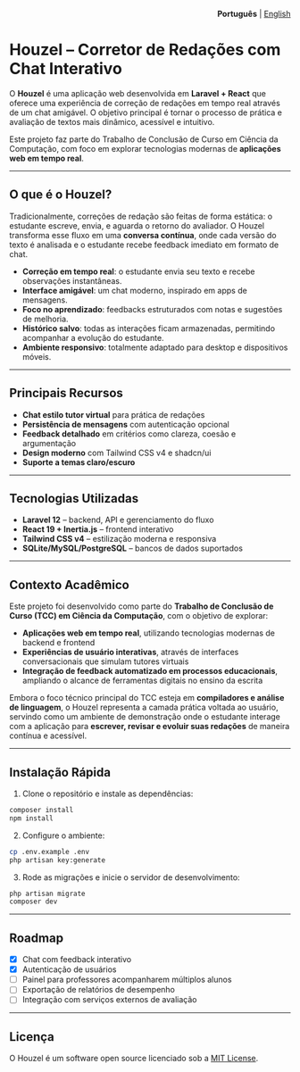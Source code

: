 <p align="right">
  <b>Português</b> | <a href="./README.en.md">English</a>
</p>

# Houzel – Corretor de Redações com Chat Interativo

O **Houzel** é uma aplicação web desenvolvida em **Laravel + React** que oferece uma experiência de correção de redações em tempo real através de um chat amigável.
O objetivo principal é tornar o processo de prática e avaliação de textos mais dinâmico, acessível e intuitivo.

Este projeto faz parte do Trabalho de Conclusão de Curso em Ciência da Computação, com foco em explorar tecnologias modernas de **aplicações web em tempo real**.

---

## O que é o Houzel?

Tradicionalmente, correções de redação são feitas de forma estática: o estudante escreve, envia, e aguarda o retorno do avaliador.
O Houzel transforma esse fluxo em uma **conversa contínua**, onde cada versão do texto é analisada e o estudante recebe feedback imediato em formato de chat.

* **Correção em tempo real**: o estudante envia seu texto e recebe observações instantâneas.
* **Interface amigável**: um chat moderno, inspirado em apps de mensagens.
* **Foco no aprendizado**: feedbacks estruturados com notas e sugestões de melhoria.
* **Histórico salvo**: todas as interações ficam armazenadas, permitindo acompanhar a evolução do estudante.
* **Ambiente responsivo**: totalmente adaptado para desktop e dispositivos móveis.

---

## Principais Recursos

* **Chat estilo tutor virtual** para prática de redações
* **Persistência de mensagens** com autenticação opcional
* **Feedback detalhado** em critérios como clareza, coesão e argumentação
* **Design moderno** com Tailwind CSS v4 e shadcn/ui
* **Suporte a temas claro/escuro**

---

## Tecnologias Utilizadas

* **Laravel 12** – backend, API e gerenciamento do fluxo
* **React 19 + Inertia.js** – frontend interativo
* **Tailwind CSS v4** – estilização moderna e responsiva
* **SQLite/MySQL/PostgreSQL** – bancos de dados suportados

---

## Contexto Acadêmico

Este projeto foi desenvolvido como parte do **Trabalho de Conclusão de Curso (TCC) em Ciência da Computação**, com o objetivo de explorar:

* **Aplicações web em tempo real**, utilizando tecnologias modernas de backend e frontend
* **Experiências de usuário interativas**, através de interfaces conversacionais que simulam tutores virtuais
* **Integração de feedback automatizado em processos educacionais**, ampliando o alcance de ferramentas digitais no ensino da escrita

Embora o foco técnico principal do TCC esteja em **compiladores e análise de linguagem**, o Houzel representa a camada prática voltada ao usuário, servindo como um ambiente de demonstração onde o estudante interage com a aplicação para **escrever, revisar e evoluir suas redações** de maneira contínua e acessível.

---

## Instalação Rápida

1. Clone o repositório e instale as dependências:

```bash
composer install
npm install
```

2. Configure o ambiente:

```bash
cp .env.example .env
php artisan key:generate
```

3. Rode as migrações e inicie o servidor de desenvolvimento:

```bash
php artisan migrate
composer dev
```

---

## Roadmap

* [x] Chat com feedback interativo
* [x] Autenticação de usuários
* [ ] Painel para professores acompanharem múltiplos alunos
* [ ] Exportação de relatórios de desempenho
* [ ] Integração com serviços externos de avaliação

---

## Licença

O Houzel é um software open source licenciado sob a [MIT License](LICENSE.md).
